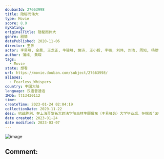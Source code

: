 ```yaml
---
doubanId: 27663998
title: 隐秘而伟大
type: Movie
score: 8.0
myRating: 
originalTitle: 隐秘而伟大
genre: 剧情
datePublished: 2020-11-06
director: 王伟
actor: 李易峰, 金晨, 王龙正, 牛骏峰, 施诗, 王小毅, 李强, 刘伟, 刘洁, 周知, 杨皓宇, 罗京民, 方舟波, 宋家腾, 葛四, 任洛敏, 韩烨洲, 赵成顺, 张浩天, 张兰, 赵蕴卓, 王超, 王星辰, 黄烁文, 何欢, 侯雪龙, 郭唐维, 侯长荣, 周晓海, 岳菁蔚, 张大宝, 罗辑, 杨韬歌, 严丰, 刘柏希, 严志平, 马薇, 李胜荣, 郑晓婉, 宗晓军, 李帅, 王侃伟, 陈佑宁, 吕晓霖, 冷海铭, 毕瀚文, 朱丽群, 郁晓冬, 张帆, 孙露菲, 王子龙
author: 蒲维, 黄琛
tags:
  - Movie
state: 想看
url: https://movie.douban.com/subject/27663998/
aliases:
  - Fearless_Whispers
country: 中国大陆
language: 汉语普通话
IMDb: tt13430112
time: 
createTime: 2023-01-24 02:04:19
collectionDate: 2020-11-22
desc: 抗战胜利，在上海弄堂长大的法学院高材生顾耀东（李易峰饰）大学毕业后，怀揣着“匡扶正义，保护百姓”的理想，如愿以偿地成为了一名警察。然而，初入职场的顾耀东不仅遭遇了警局同僚的排挤打压，还被卷入进了共产党...
date created: 2023-01-24
date modified: 2023-03-07
---
```


![image](p2517672847.jpg)

Comment:
---
